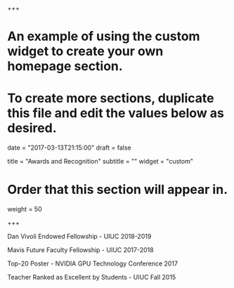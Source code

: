 +++
# An example of using the custom widget to create your own homepage section.
# To create more sections, duplicate this file and edit the values below as desired.

date = "2017-03-13T21:15:00"
draft = false

title = "Awards and Recognition"
subtitle = ""
widget = "custom"

# Order that this section will appear in.
weight = 50

+++

Dan Vivoli Endowed Fellowship - UIUC 2018-2019

Mavis Future Faculty Fellowship - UIUC 2017-2018

Top-20 Poster - NVIDIA GPU Technology Conference 2017

Teacher Ranked as Excellent by Students - UIUC Fall 2015
